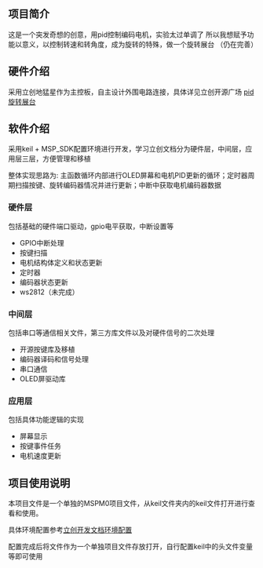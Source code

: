 ## 项目简介

这是一个突发奇想的创意，用pid控制编码电机，实验太过单调了
所以我想赋予功能以意义，以控制转速和转角度，成为旋转的特殊，做一个旋转展台
（仍在完善）

## 硬件介绍

采用立创地猛星作为主控板，自主设计外围电路连接，具体详见立创开源广场
[pid旋转展台](https://oshwhub.com/xingmanghi/pid-rotary-product-booth)

## 软件介绍

采用keil + MSP_SDK配置环境进行开发，学习立创文档分为硬件层，中间层，应用层三层，方便管理和移植

整体实现思路为: 主函数循环内部进行OLED屏幕和电机PID更新的循环；定时器周期扫描按键、旋转编码器情况并进行更新；中断中获取电机编码器数据

### 硬件层

包括基础的硬件端口驱动，gpio电平获取，中断设置等

* GPIO中断处理
* 按键扫描
* 电机结构体定义和状态更新
* 定时器
* 编码器状态更新
* ws2812（未完成）

### 中间层

包括串口等通信相关文件，第三方库文件以及对硬件信号的二次处理

* 开源按键库及移植
* 编码器译码和信号处理
* 串口通信
* OLED屏驱动库

### 应用层

包括具体功能逻辑的实现

* 屏幕显示
* 按键事件任务
* 电机速度更新

## 项目使用说明

本项目文件是一个单独的MSPM0项目文件，从keil文件夹内的keil文件打开进行查看和使用。

具体环境配置参考[立创开发文档环境配置](https://wiki.lckfb.com/zh-hans/tmx-mspm0g3507/training/easy-pid-beginner-kit/install.html)

配置完成后将文件作为一个单独项目文件存放打开，自行配置keil中的头文件变量等即可使用